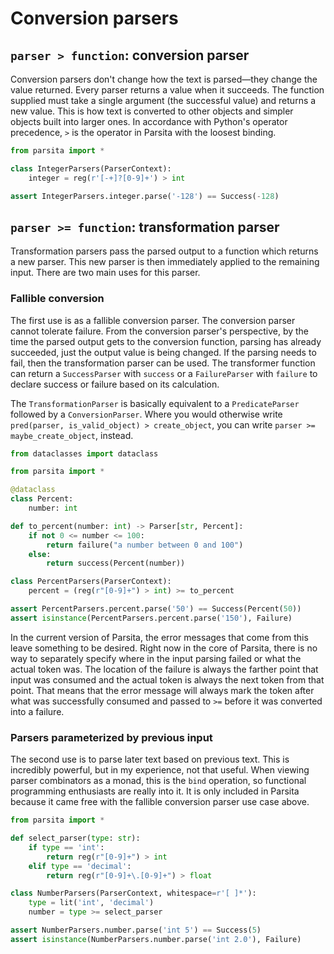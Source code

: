 # Conversion parsers

## `parser > function`: conversion parser

Conversion parsers don't change how the text is parsed—they change the value returned. Every parser returns a value when it succeeds. The function supplied must take a single argument (the successful value) and returns a new value. This is how text is converted to other objects and simpler objects built into larger ones. In accordance with Python's operator precedence, `>` is the operator in Parsita with the loosest binding.

```python
from parsita import *

class IntegerParsers(ParserContext):
    integer = reg(r'[-+]?[0-9]+') > int

assert IntegerParsers.integer.parse('-128') == Success(-128)
```

## `parser >= function`: transformation parser

Transformation parsers pass the parsed output to a function which returns a new parser. This new parser is then immediately applied to the remaining input. There are two main uses for this parser.

### Fallible conversion

The first use is as a fallible conversion parser. The conversion parser cannot tolerate failure. From the conversion parser's perspective, by the time the parsed output gets to the conversion function, parsing has already succeeded, just the output value is being changed. If the parsing needs to fail, then the transformation parser can be used. The transformer function can return a `SuccessParser` with `success` or a `FailureParser` with `failure` to declare success or failure based on its calculation.

The `TransformationParser` is basically equivalent to a `PredicateParser` followed by a `ConversionParser`. Where you would otherwise write `pred(parser, is_valid_object) > create_object`, you can write `parser >= maybe_create_object`, instead.

```python
from dataclasses import dataclass

from parsita import *

@dataclass
class Percent:
    number: int

def to_percent(number: int) -> Parser[str, Percent]:
    if not 0 <= number <= 100:
        return failure("a number between 0 and 100")
    else:
        return success(Percent(number))

class PercentParsers(ParserContext):
    percent = (reg(r"[0-9]+") > int) >= to_percent

assert PercentParsers.percent.parse('50') == Success(Percent(50))
assert isinstance(PercentParsers.percent.parse('150'), Failure)
```

In the current version of Parsita, the error messages that come from this leave something to be desired. Right now in the core of Parsita, there is no way to separately specify where in the input parsing failed or what the actual token was. The location of the failure is always the farther point that input was consumed and the actual token is always the next token from that point. That means that the error message will always mark the token after what was successfully consumed and passed to `>=` before it was converted into a failure.

### Parsers parameterized by previous input

The second use is to parse later text based on previous text. This is incredibly powerful, but in my experience, not that useful. When viewing parser combinators as a monad, this is the `bind` operation, so functional programming enthusiasts are really into it. It is only included in Parsita because it came free with the fallible conversion parser use case above.

```python
from parsita import *

def select_parser(type: str):
    if type == 'int':
        return reg(r"[0-9]+") > int
    elif type == 'decimal':
        return reg(r"[0-9]+\.[0-9]+") > float

class NumberParsers(ParserContext, whitespace=r'[ ]*'):
    type = lit('int', 'decimal')
    number = type >= select_parser

assert NumberParsers.number.parse('int 5') == Success(5)
assert isinstance(NumberParsers.number.parse('int 2.0'), Failure)
```
